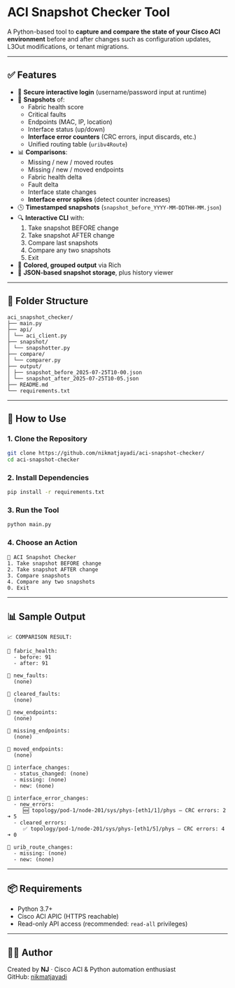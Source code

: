 # ACI Snapshot Checker Tool

A Python-based tool to **capture and compare the state of your Cisco ACI environment** before and after changes such as configuration updates, L3Out modifications, or tenant migrations.

---

## ✅ Features

- 🔐 **Secure interactive login** (username/password input at runtime)
- 📸 **Snapshots** of:
  - Fabric health score
  - Critical faults
  - Endpoints (MAC, IP, location)
  - Interface status (up/down)
  - **Interface error counters** (CRC errors, input discards, etc.)
  - Unified routing table (`uribv4Route`)
- 📊 **Comparisons**:
  - Missing / new / moved routes
  - Missing / new / moved endpoints
  - Fabric health delta
  - Fault delta
  - Interface state changes
  - **Interface error spikes** (detect counter increases)
- 🕓 **Timestamped snapshots** (`snapshot_before_YYYY-MM-DDTHH-MM.json`)
- 🔍 **Interactive CLI** with:
  1. Take snapshot BEFORE change
  2. Take snapshot AFTER change
  3. Compare last snapshots
  4. Compare any two snapshots
  5. Exit
- 🎨 **Colored, grouped output** via Rich
- 📂 **JSON-based snapshot storage**, plus history viewer

---

## 📁 Folder Structure

```
aci_snapshot_checker/
├── main.py
├── api/
│ └── aci_client.py
├── snapshot/
│ └── snapshotter.py
├── compare/
│ └── comparer.py
├── output/
│ ├── snapshot_before_2025-07-25T10-00.json
│ └── snapshot_after_2025-07-25T10-05.json
├── README.md
└── requirements.txt
```

---

## 🚀 How to Use

### 1. Clone the Repository

```bash
git clone https://github.com/nikmatjayadi/aci-snapshot-checker/
cd aci-snapshot-checker
```

### 2. Install Dependencies

```bash
pip install -r requirements.txt
```

### 3. Run the Tool

```bash
python main.py
```

### 4. Choose an Action

```
🔧 ACI Snapshot Checker
1. Take snapshot BEFORE change
2. Take snapshot AFTER change
3. Compare snapshots
4. Compare any two snapshots
0. Exit
```

---

## 📊 Sample Output

```
📈 COMPARISON RESULT:

🔹 fabric_health:
  - before: 91
  - after: 91

🔹 new_faults:
  (none)

🔹 cleared_faults:
  (none)

🔹 new_endpoints:
  (none)

🔹 missing_endpoints:
  (none)

🔹 moved_endpoints:
  (none)

🔹 interface_changes:
  - status_changed: (none)
  - missing: (none)
  - new: (none)

🔹 interface_error_changes:
  - new_errors:
     🆕 topology/pod-1/node-201/sys/phys-[eth1/1]/phys — CRC errors: 2 ➜ 5
  - cleared_errors:
     ✅ topology/pod-1/node-201/sys/phys-[eth1/5]/phys — CRC errors: 4 ➜ 0

🔹 urib_route_changes:
  - missing: (none)
  - new: (none)
```

---

## 📦 Requirements

- Python 3.7+
- Cisco ACI APIC (HTTPS reachable)
- Read-only API access (recommended: `read-all` privileges)

---

## 👨‍💻 Author

Created by **NJ** · Cisco ACI & Python automation enthusiast  
GitHub: [nikmatjayadi](https://github.com/nikmatjayadi)
